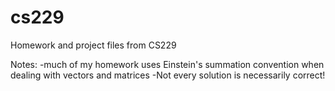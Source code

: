# cs229
Homework and project files from CS229

Notes:
-much of my homework uses Einstein's summation convention when dealing with vectors and matrices
-Not every solution is necessarily correct!
